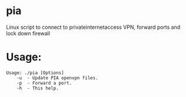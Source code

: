 # pia
Linux script to connect to privateinternetaccess VPN, forward ports and lock down firewall

# Usage:
	Usage: ./pia [Options]
		-u	- Update PIA openvpn files.
		-p	- Forward a port.
		-h	- This help.